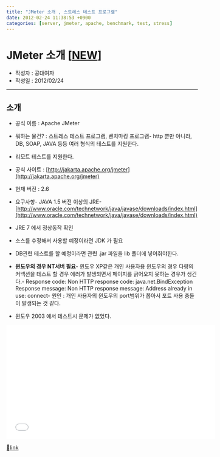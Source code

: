 ```yaml
---
title: "JMeter 소개 , 스트레스 테스트 프로그램"
date: 2012-02-24 11:38:53 +0900
categories: [server, jmeter, apache, benchmark, test, stress]
---
```


JMeter 소개 [[NEW](http://www.mins01.com/web_work/doc/jmeter/jmeter.html)]
========================================================================

- 작성자 : 공대여자
- 작성일 : 2012/02/24

- - - - - -

소개
--

- 공식 이름 : Apache JMeter
- 뭐하는 물건? : 스트레스 테스트 프로그램, 벤치마킹 프로그램- http 뿐만 아니라, DB, SOAP, JAVA 등등 여러 형식의 테스트를 지원한다.
- 리모트 테스트를 지원한다.


- 공식 사이트 : [http://jakarta.apache.org/jmeter](http://jakarta.apache.org/jmeter)
- 현재 버전 : 2.6
- 요구사항- JAVA 1.5 버전 이상의 JRE- [http://www.oracle.com/technetwork/java/javase/downloads/index.html](http://www.oracle.com/technetwork/java/javase/downloads/index.html)
- JRE 7 에서 정상동작 확인


- 소스를 수정해서 사용할 예정이라면 JDK 가 필요
- DB관련 테스트를 할 예정이라면 관련 .jar 파일을 lib 폴더에 넣어줘야한다.
- **윈도우의 경우 NT서버 필요**- 윈도우 XP같은 개인 사용자용 윈도우의 경우 다량의 커넥션을 테스트 할 경우 에러가 발생되면서 페이지를 긁어오지 못하는 경우가 생긴다.- Response code: Non HTTP response code: java.net.BindException  
Response message: Non HTTP response message: Address already in use: connect- 원인 : 개인 사용자의 윈도우의 port범위가 쫍아서 포트 사용 충돌이 발생되는 것 같다.




- 윈도우 2003 에서 테스트시 문제가 없었다.





  
<iframe frameborder="0" height="300" src="/web_work/doc/jmeter/jmeter.html" width="550"></iframe>


[🔗link](http://www.mins01.com/mh/tech/read/760)